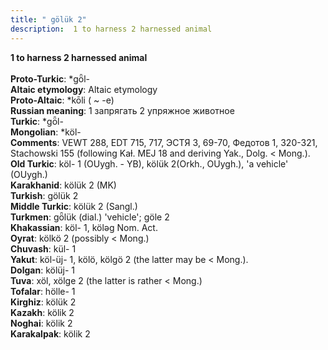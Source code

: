 ```yaml
---
title: " gölük 2"
description:  1 to harness 2 harnessed animal
---
```

<strong> 1 to harness 2 harnessed animal</strong><br><br>
<strong>Proto-Turkic</strong>:  *gȫl-<br>
<strong>Altaic etymology</strong>:  Altaic etymology<br>
<strong> Proto-Altaic</strong>:  *kōli ( ~ -e)<br>
<strong>Russian meaning</strong>:  1 запрягать 2 упряжное животное<br>
<strong>Turkic</strong>:  *gȫl-<br>
<strong>Mongolian</strong>:  *köl-<br>
<strong>Comments</strong>:  VEWT 288, EDT 715, 717, ЭСТЯ 3, 69-70, Федотов 1, 320-321, Stachowski 155 (following Kaɫ. MEJ 18 and deriving Yak., Dolg. < Mong.).<br>
<strong>Old Turkic</strong>:  köl- 1 (OUygh. - YB), kölük 2(Orkh., OUygh.), 'a vehicle' (OUygh.)<br>
<strong>Karakhanid</strong>:  kölük 2 (MK)<br>
<strong>Turkish</strong>:  gölük 2<br>
<strong>Middle Turkic</strong>:  kölük 2 (Sangl.)<br>
<strong>Turkmen</strong>:  gȫlük (dial.) 'vehicle'; göle 2<br>
<strong>Khakassian</strong>:  köl- 1, kölǝg Nom. Act.<br>
<strong>Oyrat</strong>:  kölkö 2 (possibly < Mong.)<br>
<strong>Chuvash</strong>:  kül- 1<br>
<strong>Yakut</strong>:  köl-üj- 1, kölö, kölgö 2 (the latter may be < Mong.).<br>
<strong>Dolgan</strong>:  kölüj- 1<br>
<strong>Tuva</strong>:  xöl, xölge 2 (the latter is rather < Mong.)<br>
<strong>Tofalar</strong>:  hölle- 1<br>
<strong>Kirghiz</strong>:  kölük 2<br>
<strong>Kazakh</strong>:  kölik 2<br>
<strong>Noghai</strong>:  kölik 2<br>
<strong>Karakalpak</strong>:  kölik 2<br>


